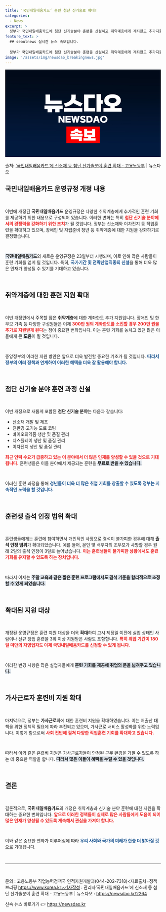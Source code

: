 ```yaml
---
title: ‘국민내일배움카드’ 훈련 첨단 신기술로 확대!
categories:
  - News
excerpt: >
  정부가 국민내일배움카드에 첨단 신기술분야 훈련을 신설하고 취약계층에게 계좌한도 추가지원 등으로 더 많은 훈련…
feature_text: >
  ## seoulnews 실시간 뉴스 속보입니다.

  정부가 국민내일배움카드에 첨단 신기술분야 훈련을 신설하고 취약계층에게 계좌한도 추가지원 등으로 더 많은 훈련…
image: '/assets/img/newsdao_breakingnews.jpg'
---
```


![뉴스다오 속보](/assets/img/newsdao_breakingnews.jpg)

<p>출처: <a href="https://newsdao.kr/2264" rel="dofollow">‘국민내일배움카드’에 신소재 등 첨단 신기술분야 훈련 확대 - 고용노동부</a> | 뉴스다오</p>

<h2 data-ke-size="size26">국민내일배움카드 운영규정 개정 내용</h2>

<p data-ke-size="size16">&nbsp;</p> 

이번에 개정된 <b>국민내일배움카드</b> 운영규정은 다양한 취약계층에게 추가적인 훈련 기회를 제공하기 위한 내용으로 구성되어 있습니다. 이러한 변화는 특히 <b><span style="color: #ee2323;">첨단 신기술 분야에서의 경쟁력을 강화하기 위한 조치</span></b>가 될 것입니다. 정부는 신소재와 이차전지 등 직업훈련을 확대하고 있으며, 장애인 및 자립준비 청년 등 취약계층에 대한 지원을 강화하기로 결정했습니다. 

<p data-ke-size="size16">&nbsp;</p> 

<b><span style="background-color: #21538527;">국민내일배움카드</span></b>의 새로운 운영규정은 23일부터 시행되며, 이로 인해 많은 사람들이 훈련 기회를 얻게 될 것입니다. 특히, <b><span style="color: #1a5490;">국가기간 및 전략산업직종의 신설</span></b>을 통해 더욱 많은 인재가 양성될 수 있기를 기대하고 있습니다. 

<p data-ke-size="size16">&nbsp;</p>

<h2 data-ke-size="size26">취약계층에 대한 훈련 지원 확대</h2>

<p data-ke-size="size16">&nbsp;</p> 

이번 개정안에서 주목할 점은 <b>취약계층</b>에 대한 계좌한도 추가 지원입니다. 장애인 및 한부모 가족 등 다양한 구성원들은 이제 <b><span style="color: #ee2323;">300만 원의 계좌한도를 소진할 경우 200만 원을 추가로 지원받게 된다</span></b>는 점이 중요한 변화입니다. 이는 훈련 기회를 놓치고 있던 많은 이들에게 큰 <b><span style="background-color: #21538527;">도움</span></b>이 될 것입니다. 

<p data-ke-size="size16">&nbsp;</p> 

중앙정부의 이러한 지원 방안은 앞으로 더욱 발전할 중요한 기초가 될 것입니다. <b><span style="color: #1a5490;">따라서 정부의 여러 정책과 연계하여 이러한 혜택을 더욱 잘 활용해야 합니다.</span></b>

<p data-ke-size="size16">&nbsp;</p>

<h2 data-ke-size="size26">첨단 신기술 분야 훈련 과정 신설</h2>

<p data-ke-size="size16">&nbsp;</p> 

이번 개정으로 새롭게 포함된 <b>첨단 신기술 분야</b>는 다음과 같습니다: 
<ul>
    <li>신소재 개발 및 제조</li>
    <li>친환경·고기능 도료 코팅</li>
    <li>바이오의약품 생산 및 품질 관리</li>
    <li>디스플레이 생산 및 품질 관리</li>
    <li>이차전지 생산 및 품질 관리</li>
</ul>

<b><span style="color: #ee2323;">최근 인력 수요가 급증하고 있는 이 분야에서 더 많은 인재를 양성할 수 있을 것으로 기대됩니다.</span></b> 훈련생들은 이들 분야에서 제공되는 훈련을 <b><span style="background-color: #21538527;">무료로 받을 수 있습니다.</span></b>

<p data-ke-size="size16">&nbsp;</p>

이러한 훈련 과정을 통해 <b><span style="color: #1a5490;">청년들이 더욱 더 많은 취업 기회를 창출할 수 있도록 정부는 지속적인 노력을 할 것입니다.</span></b>

<p data-ke-size="size16">&nbsp;</p>

<h2 data-ke-size="size26">훈련생 출석 인정 범위 확대</h2>

<p data-ke-size="size16">&nbsp;</p> 

훈련생들에게는 훈련에 참여하면서 개인적인 사정으로 결석이 불가피한 경우에 대해 <b>출석 인정 범위</b>가 확대되었습니다. 예를 들어, 본인 및 배우자의 조부모가 사망할 경우 원래 2일의 출석 인정이 3일로 늘어났습니다. <b><span style="color: #ee2323;">이는 훈련생들이 불가피한 상황에서도 훈련 기회를 유지할 수 있도록 하는 장치입니다.</span></b>

<p data-ke-size="size16">&nbsp;</p> 

따라서 이제는 <b><span style="background-color: #21538527;">주말 교육과 같은 짧은 훈련 프로그램에서도 결석 기준을 합리적으로 조정할 수 있게 되었습니다.</span></b>

<p data-ke-size="size16">&nbsp;</p>

<h2 data-ke-size="size26">확대된 지원 대상</h2>

<p data-ke-size="size16">&nbsp;</p> 

개정된 운영규정은 훈련 지원 대상을 더욱 <b>확대</b>하여 고시 제정일 이전에 실업 상태인 사람이나 신규 창업 훈련을 3회 이상 지원받은 사람도 포함합니다. <b><span style="color: #ee2323;">특히 취업 기간이 180일 미만의 자영업자도 이제 국민내일배움카드를 신청할 수 있게 됩니다.</span></b>

<p data-ke-size="size16">&nbsp;</p> 

이러한 변경 사항은 많은 실업자들에게 <b><span style="background-color: #21538527;">훈련 기회를 제공해 취업의 문을 넓혀주고 있습니다.</span></b>

<p data-ke-size="size16">&nbsp;</p>

<h2 data-ke-size="size26">가사근로자 훈련비 지원 확대</h2>

<p data-ke-size="size16">&nbsp;</p> 

마지막으로, 정부는 <b>가사근로자</b>에 대한 훈련비 지원을 확대하였습니다. 이는 저출산 대책을 위한 정책적 필요에 따라 추진되고 있으며, 가사근로 서비스 활성화를 위한 노력입니다. 이렇게 함으로써 <b><span style="color: #ee2323;">사회 전반에 걸쳐 다양한 직업훈련 기회를 확대하고 있습니다.</span></b>

<p data-ke-size="size16">&nbsp;</p> 

따라서 이와 같은 훈련비 지원은 가사근로자들이 안정된 근무 환경을 가질 수 있도록 하는 데 중요한 역할을 합니다. <b><span style="background-color: #21538527;">따라서 많은 이들이 혜택을 누릴 수 있을 것입니다.</span></b>

<p data-ke-size="size16">&nbsp;</p> 

<h2 data-ke-size="size26">결론</h2>

<p data-ke-size="size16">&nbsp;</p> 

결론적으로, <b>국민내일배움카드</b>의 개정은 취약계층과 신기술 분야 훈련에 대한 지원을 확대하는 중요한 변화입니다. <b><span style="color: #ee2323;">앞으로 이러한 정책들이 실제로 많은 사람들에게 도움이 되어 많은 인재가 양성될 수 있도록 계속해서 관심을 가져야 합니다.</span></b>

<p data-ke-size="size16">&nbsp;</p> 

이와 같은 중요한 변화가 이루어짐에 따라 <b><span style="color: #1a5490;">우리 사회와 국가의 미래가 한층 더 밝아질 것</span></b>으로 기대됩니다.

<p data-ke-size="size16">&nbsp;</p> 

<hr>

<p data-ke-size="size16">&nbsp;</p> 

문의 : 고용노동부 직업능력정책국 인적자원개발과(044-202-7318)<자료출처=정책브리핑 https://www.korea.kr>기사작성 : 관리자‘국민내일배움카드’에 신소재 등 첨단 신기술분야 훈련 확대 - 고용노동부 | 뉴스다오  : https://newsdao.kr/2264 

신속 뉴스 바로가기 👉 <a href="https://newsdao.kr" rel="dofollow">https://newsdao.kr</a>


